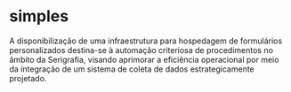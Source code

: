# simples
 A disponibilização de uma infraestrutura para hospedagem de formulários personalizados destina-se à automação criteriosa de procedimentos no âmbito da Serigrafia, visando aprimorar a eficiência operacional por meio da integração de um sistema de coleta de dados estrategicamente projetado.
